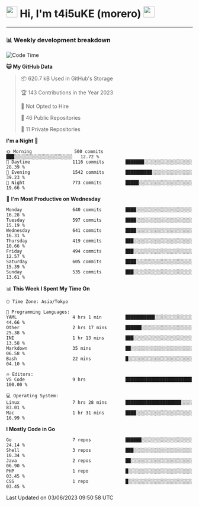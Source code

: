 <!-- Title -->
<h1>
    <img src="https://emojis.slackmojis.com/emojis/images/1600385609/10490/cactuar.gif?1600385609" width="30"/> 
    Hi, I'm t4i5uKE (morero) 
    <img src="https://emojis.slackmojis.com/emojis/images/1600385609/10490/cactuar.gif?1600385609" width="30"/>
</h1>

---

<h3> 📊 Weekly development breakdown </h3>
<!-- waka-readme-stats -->

<!--START_SECTION:waka-->
![Code Time](http://img.shields.io/badge/Code%20Time-1%2C536%20hrs%2033%20mins-blue)

**🐱 My GitHub Data** 

> 📦 620.7 kB Used in GitHub's Storage 
 > 
> 🏆 143 Contributions in the Year 2023
 > 
> 🚫 Not Opted to Hire
 > 
> 📜 46 Public Repositories 
 > 
> 🔑 11 Private Repositories 
 > 
**I'm a Night 🦉** 

```text
🌞 Morning                500 commits         ███░░░░░░░░░░░░░░░░░░░░░░   12.72 % 
🌆 Daytime                1116 commits        ███████░░░░░░░░░░░░░░░░░░   28.39 % 
🌃 Evening                1542 commits        ██████████░░░░░░░░░░░░░░░   39.23 % 
🌙 Night                  773 commits         █████░░░░░░░░░░░░░░░░░░░░   19.66 % 
```
📅 **I'm Most Productive on Wednesday** 

```text
Monday                   640 commits         ████░░░░░░░░░░░░░░░░░░░░░   16.28 % 
Tuesday                  597 commits         ████░░░░░░░░░░░░░░░░░░░░░   15.19 % 
Wednesday                641 commits         ████░░░░░░░░░░░░░░░░░░░░░   16.31 % 
Thursday                 419 commits         ███░░░░░░░░░░░░░░░░░░░░░░   10.66 % 
Friday                   494 commits         ███░░░░░░░░░░░░░░░░░░░░░░   12.57 % 
Saturday                 605 commits         ████░░░░░░░░░░░░░░░░░░░░░   15.39 % 
Sunday                   535 commits         ███░░░░░░░░░░░░░░░░░░░░░░   13.61 % 
```


📊 **This Week I Spent My Time On** 

```text
🕑︎ Time Zone: Asia/Tokyo

💬 Programming Languages: 
YAML                     4 hrs 1 min         ███████████░░░░░░░░░░░░░░   44.66 % 
Other                    2 hrs 17 mins       ██████░░░░░░░░░░░░░░░░░░░   25.38 % 
INI                      1 hr 13 mins        ███░░░░░░░░░░░░░░░░░░░░░░   13.58 % 
Markdown                 35 mins             ██░░░░░░░░░░░░░░░░░░░░░░░   06.58 % 
Bash                     22 mins             █░░░░░░░░░░░░░░░░░░░░░░░░   04.10 % 

🔥 Editors: 
VS Code                  9 hrs               █████████████████████████   100.00 % 

💻 Operating System: 
Linux                    7 hrs 28 mins       █████████████████████░░░░   83.01 % 
Mac                      1 hr 31 mins        ████░░░░░░░░░░░░░░░░░░░░░   16.99 % 
```

**I Mostly Code in Go** 

```text
Go                       7 repos             ██████░░░░░░░░░░░░░░░░░░░   24.14 % 
Shell                    3 repos             ███░░░░░░░░░░░░░░░░░░░░░░   10.34 % 
Java                     2 repos             ██░░░░░░░░░░░░░░░░░░░░░░░   06.90 % 
PHP                      1 repo              █░░░░░░░░░░░░░░░░░░░░░░░░   03.45 % 
CSS                      1 repo              █░░░░░░░░░░░░░░░░░░░░░░░░   03.45 % 
```




 Last Updated on 03/06/2023 09:50:58 UTC
<!--END_SECTION:waka-->
